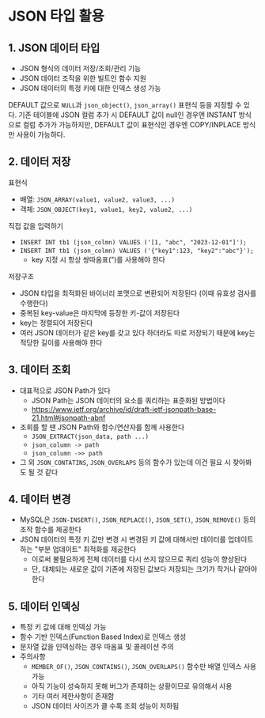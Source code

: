# JSON 타입 활용

## 1. JSON 데이터 타입
- JSON 형식의 데이터 저장/조회/관리 기능
- JSON 데이터 조작을 위한 빌트인 함수 지원
- JSON 데이터의 특정 키에 대한 인덱스 생성 가능

DEFAULT 값으로 `NULL`과 `json_object()`, `json_array()` 표현식 등을 지정할 수 있다. 기존 테이블에 JSON 컬럼 추가 시 DEFAULT 값이 null인 경우엔 INSTANT 방식으로 컬럼 추가가 가능하지만, DEFAULT 값이 표현식인 경우엔 COPY/INPLACE 방식만 사용이 가능하다.

## 2. 데이터 저장
표현식
- 배열: `JSON_ARRAY(value1, value2, value3, ...)`
- 객체: `JSON_OBJECT(key1, value1, key2, value2, ...)`

직접 값을 입력하기
- `INSERT INT tb1 (json_colmn) VALUES ('[1, "abc", "2023-12-01"]');`
- `INSERT INT tb1 (json_colmn) VALUES ('{"key1":123, "key2":"abc"}');`
  - key 지정 시 항상 쌍따옴표(")를 사용해야 한다 

저장구조
- JSON 타입을 최적화된 바이너리 포맷으로 변환되어 저장된다 (이때 유효성 검사를 수행한다)
- 중복된 key-value은 마지막에 등장한 키-값이 저장된다
- key는 정렬되어 저장된다
- 여러 JSON 데이터가 같은 key를 갖고 있다 하더라도 따로 저장되기 때문에 key는 적당한 길이를 사용해야 한다

## 3. 데이터 조회
- 대표적으로 JSON Path가 있다
  - JSON Path는 JSON 데이터의 요소를 쿼리하는 표준화된 방법이다
  - https://www.ietf.org/archive/id/draft-ietf-jsonpath-base-21.html#jsonpath-abnf
- 조회를 할 땐 JSON Path와 함수/연산자를 함께 사용한다
  - `JSON_EXTRACT(json_data, path ...)`
  - `json_column -> path`
  - `json_column ->> path`
- 그 외 `JSON_CONTATINS`, `JSON_OVERLAPS` 등의 함수가 있는데 이건 필요 시 찾아봐도 될 것 같다

## 4. 데이터 변경
- MySQL은 `JSON-INSERT()`, `JSON_REPLACE()`, `JSON_SET()`, `JSON_REMOVE()` 등의 조작 함수를 제공한다
- JSON 데이터의 특정 키 값만 변경 시 변경된 키 값에 대해서만 데이터를 업데이트하는 "부분 업데이트" 최적화를 제공한다
  - 이로써 불필요하게 전체 데이터를 다시 쓰지 않으므로 쿼리 성능이 향상된다
  - 단, 대체되는 새로운 값이 기존에 저장된 값보다 저장되는 크기가 작거나 같아야 한다

## 5. 데이터 인덱싱
- 특정 키 값에 대해 인덱싱 가능
- 함수 기반 인덱스(Function Based Index)로 인덱스 생성
- 문자열 값을 인덱싱하는 경우 따옴표 및 콜레이션 주의
- 주의사항
  - `MEMBER_OF()`, `JSON_CONTAINS()`, `JSON_OVERLAPS()` 함수만 배열 인덱스 사용 가능
  - 아직 기능이 성숙하지 못해 버그가 존재하는 상황이므로 유의해서 사용
  - 기타 여러 제한사항이 존재함
  - JSON 데이터 사이즈가 클 수록 조회 성능이 저하됨
